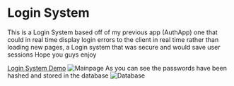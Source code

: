 # Login System

This is a Login System based off of my previous app (AuthApp) one that could in real time display login errors
to the client in real time rather than loading new pages, a Login system that was secure and would save user sessions
Hope you guys enjoy


[Login System Demo](https://youtu.be/oBrQ2V-HuMM)
![Mainpage](https://github.com/pranav-manik/AuthTemplate/blob/master/mainPage.png)
As you can see the passwords have been hashed and stored in the database
![Database](https://github.com/pranav-manik/AuthTemplate/blob/master/database.png)
